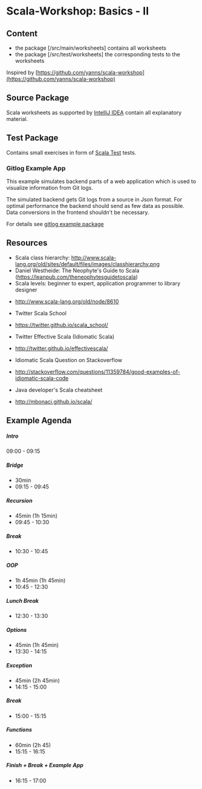 Scala-Workshop: Basics - II
===========================

## Content
* the package [/src/main/worksheets] contains all worksheets
* the package [/src/test/worksheets] the corresponding tests to the worksheets




Inspired by [https://github.com/yanns/scala-workshop](https://github.com/yanns/scala-workshop)

## Source Package
Scala worksheets as supported by [IntelliJ IDEA](https://www.jetbrains.com/idea/) contain all explanatory material. 

## Test Package
Contains small exercises in form of [Scala Test](http://www.scalatest.org/) tests.  

### Gitlog Example App
This example simulates backend parts of a web application which is used to visualize information from Git logs.

The simulated backend gets Git logs from a source in Json format. For optimal performance the backend should send as few
data as possible. Data conversions in the frontend shouldn't be necessary.

For details see [gitlog example package](/src/test/scala/gitlog)
  
## Resources
* Scala class hierarchy: http://www.scala-lang.org/old/sites/default/files/images/classhierarchy.png
* Daniel Westheide: The Neophyte's Guide to Scala (https://leanpub.com/theneophytesguidetoscala)
* Scala levels: beginner to expert, application programmer to library designer
 - http://www.scala-lang.org/old/node/8610
* Twitter Scala School
 - https://twitter.github.io/scala_school/
* Twitter Effective Scala (Idiomatic Scala) 
 - http://twitter.github.io/effectivescala/
* Idiomatic Scala Question on Stackoverflow
 - http://stackoverflow.com/questions/11359784/good-examples-of-idiomatic-scala-code
* Java developer's Scala cheatsheet
 - http://mbonaci.github.io/scala/   


## Example Agenda

##### Intro
09:00 - 09:15

##### Bridge
* 30min
* 09:15 - 09:45

##### Recursion
* 45min (1h 15min)
* 09:45 - 10:30

##### Break
* 10:30 - 10:45

##### OOP
* 1h 45min (1h 45min)
* 10:45 - 12:30

##### Lunch Break
* 12:30 - 13:30

##### Options
* 45min (1h 45min)
* 13:30 - 14:15

##### Exception
* 45min (2h 45min)
* 14:15 - 15:00

##### Break
* 15:00 - 15:15

##### Functions
* 60min (2h 45)
* 15:15 - 16:15

##### Finish + Break + Example App
* 16:15 - 17:00
